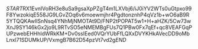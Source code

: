 $START$RX1EvnIVoRH3e8uSa9gsaXpPZgT4m1LXVbj6/iJ0iYV2WTs0uGtpxo99F8YwzokiqE558JG9LGvZOq6v6moewmjhr4PgdtonznhP4qVz1b+wO6aB9R5YTQQKAwIlSnNsq4YNhMjNMOTAt9D/FNP2tPOPAT5w1+H+aHZK/5Cw73wXnJ9SY146kGx2jo9L9RTvSO5eNMEMBgFUs7Q1PBw0Fx7qEf+qc8VEAFGqPUPzwebEHHhIdWRkKM+Dv0ssIEed0VQrYUbFfLQXxDVYKHkAVecDD9oMbLnxl71SDUMkUP/VxmgB7B62D54pzVt7vd2g$END$